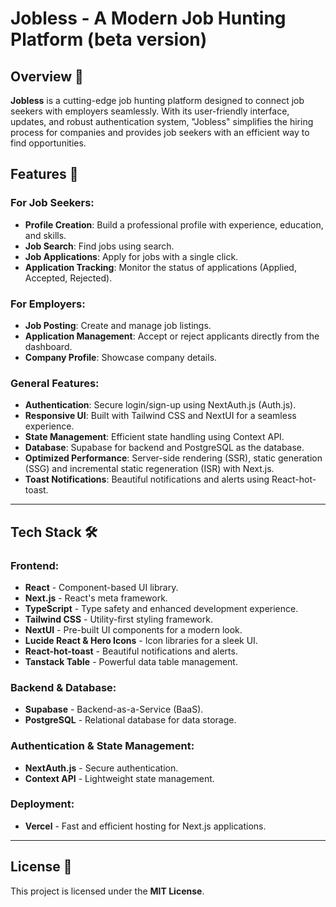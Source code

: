 # Jobless - A Modern Job Hunting Platform (beta version)

## Overview 👀

**Jobless** is a cutting-edge job hunting platform designed to connect job seekers with employers seamlessly. With its user-friendly interface, updates, and robust authentication system, "Jobless" simplifies the hiring process for companies and provides job seekers with an efficient way to find opportunities.

## Features 🧨

### For Job Seekers:

- **Profile Creation**: Build a professional profile with experience, education, and skills.
- **Job Search**: Find jobs using search.
- **Job Applications**: Apply for jobs with a single click.
- **Application Tracking**: Monitor the status of applications (Applied, Accepted, Rejected).

### For Employers:

- **Job Posting**: Create and manage job listings.
- **Application Management**: Accept or reject applicants directly from the dashboard.
- **Company Profile**: Showcase company details.

### General Features:

- **Authentication**: Secure login/sign-up using NextAuth.js (Auth.js).
- **Responsive UI**: Built with Tailwind CSS and NextUI for a seamless experience.
- **State Management**: Efficient state handling using Context API.
- **Database**: Supabase for backend and PostgreSQL as the database.
- **Optimized Performance**: Server-side rendering (SSR), static generation (SSG) and incremental static regeneration (ISR) with Next.js.
- **Toast Notifications**: Beautiful notifications and alerts using React-hot-toast.

---

## Tech Stack 🛠️

### Frontend:

- **React** - Component-based UI library.
- **Next.js** - React's meta framework.
- **TypeScript** - Type safety and enhanced development experience.
- **Tailwind CSS** - Utility-first styling framework.
- **NextUI** - Pre-built UI components for a modern look.
- **Lucide React & Hero Icons** - Icon libraries for a sleek UI.
- **React-hot-toast** - Beautiful notifications and alerts.
- **Tanstack Table** - Powerful data table management.

### Backend & Database:

- **Supabase** - Backend-as-a-Service (BaaS).
- **PostgreSQL** - Relational database for data storage.

### Authentication & State Management:

- **NextAuth.js** - Secure authentication.
- **Context API** - Lightweight state management.

### Deployment:

- **Vercel** - Fast and efficient hosting for Next.js applications.

---

## License 📜

This project is licensed under the **MIT License**.
